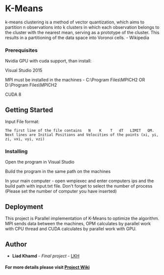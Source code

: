 # K-Means

k-means clustering is a method of vector quantization, which aims to partition n observations into k clusters in which each observation belongs to the cluster with the nearest mean, serving as a prototype of the cluster. This results in a partitioning of the data space into Voronoi cells. - Wikipedia

### Prerequisites

Nvidia GPU with cuda support, than install: 

Visual Studio 2015 

MPI must be installed in the machines - C:\Program Files\MPICH2 OR D:\Program Files\MPICH2

CUDA 8

## Getting Started

Input File format:
```
The first line of the file contains   N    K    T   dT   LIMIT   QM.
Next lines are Initial Positions and Velocities of the points (xi, yi, zi, vxi, vyi, vzi)
```

### Installing

Open the program in Visual Studio 

Build the program in the same path on the machines 

In your main computer - open wmpiexec and enter computers ips and the build path with input.txt file. Don't forget to select the number of process (Please set the number of computer you have inserted)

## Deployment

This project is Parallel implementation of K-Means to optimize the algorithm.
MPI sends data between the machines, OPM calculates by parallel work with CPU thread and CUDA calculates by parallel work with GPU.

## Author

* **Liad Khamd** - *Final project* - [LKH](https://github.com/LiadKhamd)

####  For more details please visit [Project Wiki](https://github.com/LiadKhamd/K-Means/wiki)
